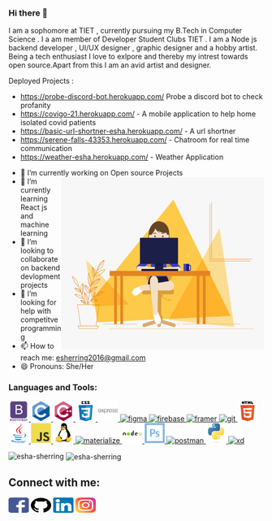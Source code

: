 ### Hi there 👋

<!--
**Esha-Sherring/Esha-sherring** is a ✨ _special_ ✨ repository because its `README.md` (this file) appears on your GitHub profile.
-->

I am a sophomore at TIET , currently pursuing my B.Tech in Computer Science . I a am member of Developer Student Clubs TIET . I am a Node js  backend developer , UI/UX designer , graphic designer and a hobby artist.
Being a tech enthusiast I love to exlpore and thereby my intrest towards open source.Apart from this I am an avid artist and designer.


Deployed Projects :
* https://probe-discord-bot.herokuapp.com/ Probe a discord bot to check profanity
* https://covigo-21.herokuapp.com/ - A mobile application to help home isolated covid patients
* https://basic-url-shortner-esha.herokuapp.com/ - A url shortner
* https://serene-falls-43353.herokuapp.com/ - Chatroom for real time communication
* https://weather-esha.herokuapp.com/ - Weather Application



























- 🔭 I’m currently working on Open source Projects <img src="0_K2WLMTExLyida7OR.gif" alt="alt text" width="400 rem" height="340 rem" align="right">
- 🌱 I’m currently learning React js and machine learning
- 👯 I’m looking to collaborate on backend devlopment projects 
- 🤔 I’m looking for help with competitve programming
- 📫 How to reach me: esherring2016@gmail.com
- 😄 Pronouns: She/Her<br>
<p>





</p>

<h3 align="left">Languages and Tools:</h3>
<p align="left"> <a href="https://getbootstrap.com" target="_blank"> <img src="https://raw.githubusercontent.com/devicons/devicon/master/icons/bootstrap/bootstrap-plain-wordmark.svg" alt="bootstrap" width="40" height="40"/> </a> <a href="https://www.cprogramming.com/" target="_blank"> <img src="https://raw.githubusercontent.com/devicons/devicon/master/icons/c/c-original.svg" alt="c" width="40" height="40"/> </a> <a href="https://www.w3schools.com/cpp/" target="_blank"> <img src="https://raw.githubusercontent.com/devicons/devicon/master/icons/cplusplus/cplusplus-original.svg" alt="cplusplus" width="40" height="40"/> </a> <a href="https://www.w3schools.com/css/" target="_blank"> <img src="https://raw.githubusercontent.com/devicons/devicon/master/icons/css3/css3-original-wordmark.svg" alt="css3" width="40" height="40"/> </a> <a href="https://expressjs.com" target="_blank"> <img src="https://raw.githubusercontent.com/devicons/devicon/master/icons/express/express-original-wordmark.svg" alt="express" width="40" height="40"/> </a> <a href="https://www.figma.com/" target="_blank"> <img src="https://www.vectorlogo.zone/logos/figma/figma-icon.svg" alt="figma" width="40" height="40"/> </a> <a href="https://firebase.google.com/" target="_blank"> <img src="https://www.vectorlogo.zone/logos/firebase/firebase-icon.svg" alt="firebase" width="40" height="40"/> </a> <a href="https://www.framer.com/" target="_blank"> <img src="https://www.vectorlogo.zone/logos/framer/framer-icon.svg" alt="framer" width="40" height="40"/> </a> <a href="https://git-scm.com/" target="_blank"> <img src="https://www.vectorlogo.zone/logos/git-scm/git-scm-icon.svg" alt="git" width="40" height="40"/> </a> <a href="https://www.w3.org/html/" target="_blank"> <img src="https://raw.githubusercontent.com/devicons/devicon/master/icons/html5/html5-original-wordmark.svg" alt="html5" width="40" height="40"/> </a> <a href="https://www.java.com" target="_blank"> <img src="https://raw.githubusercontent.com/devicons/devicon/master/icons/java/java-original.svg" alt="java" width="40" height="40"/> </a> <a href="https://developer.mozilla.org/en-US/docs/Web/JavaScript" target="_blank"> <img src="https://raw.githubusercontent.com/devicons/devicon/master/icons/javascript/javascript-original.svg" alt="javascript" width="40" height="40"/> </a> <a href="https://www.linux.org/" target="_blank"> <img src="https://raw.githubusercontent.com/devicons/devicon/master/icons/linux/linux-original.svg" alt="linux" width="40" height="40"/> </a> <a href="https://materializecss.com/" target="_blank"> <img src="https://raw.githubusercontent.com/prplx/svg-logos/5585531d45d294869c4eaab4d7cf2e9c167710a9/svg/materialize.svg" alt="materialize" width="40" height="40"/> </a> <a href="https://nodejs.org" target="_blank"> <img src="https://raw.githubusercontent.com/devicons/devicon/master/icons/nodejs/nodejs-original-wordmark.svg" alt="nodejs" width="40" height="40"/> </a> <a href="https://www.photoshop.com/en" target="_blank"> <img src="https://raw.githubusercontent.com/devicons/devicon/master/icons/photoshop/photoshop-line.svg" alt="photoshop" width="40" height="40"/> </a> <a href="https://postman.com" target="_blank"> <img src="https://www.vectorlogo.zone/logos/getpostman/getpostman-icon.svg" alt="postman" width="40" height="40"/> </a> <a href="https://www.python.org" target="_blank"> <img src="https://raw.githubusercontent.com/devicons/devicon/master/icons/python/python-original.svg" alt="python" width="40" height="40"/> </a> <a href="https://www.adobe.com/products/xd.html" target="_blank"> <img src="https://cdn.worldvectorlogo.com/logos/adobe-xd.svg" alt="xd" width="40" height="40"/> </a> </p>


<p><img align="left" src="https://github-readme-stats.vercel.app/api/top-langs?username=esha-sherring&show_icons=true&locale=en&layout=compact" alt="esha-sherring" /></p>
<p>
  
  
</p>
<p>&nbsp;<img align="center" src="https://github-readme-stats.vercel.app/api?username=esha-sherring&show_icons=true&locale=en" alt="esha-sherring" /></p>





<h2 align="left">Connect with me:</h2>
<p align="left">


<a href="https://www.facebook.com/esha_sherring" target="blank"><img align="center" src="facebook.svg" alt="esha_sherring" height="30" width="40" /></a>
<a href="https://www.github.com/Esha-Sherring" target="blank"><img align="center" src="github.svg" alt="esha_sherring" height="30" width="40" /></a>
<a href="https://www.linkedin.com/in/esha-sherring-1a32181b4/" target="blank"><img align="center" src="linkedin.svg" alt="esha sherring" height="30" width="40" /></a>
<a href="https://instagram.com/sherring.esha" target="blank"><img align="center" src="instagram.svg" alt="sherring.esha" height="30" width="40" /></a>

</p>

